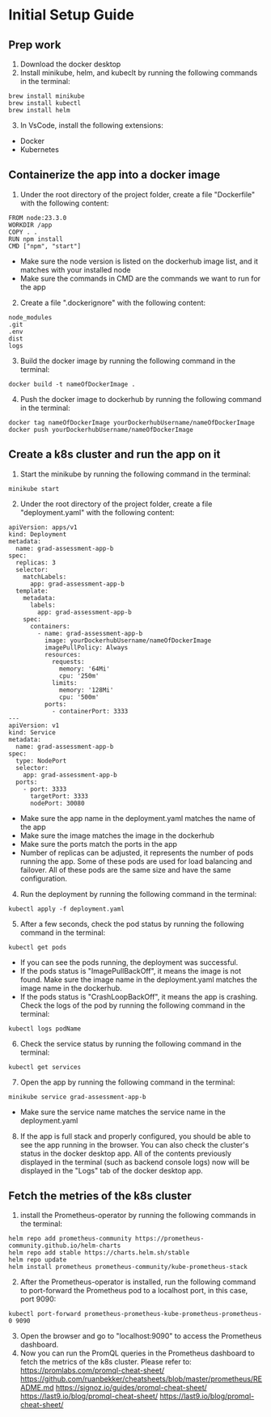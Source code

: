 # Initial Setup Guide

## Prep work

1. Download the docker desktop
2. Install minikube, helm, and kubeclt by running the following commands in the terminal:

```
brew install minikube
brew install kubectl
brew install helm
```

3. In VsCode, install the following extensions:

- Docker
- Kubernetes

## Containerize the app into a docker image

1. Under the root directory of the project folder, create a file "Dockerfile" with the following content:

```
FROM node:23.3.0
WORKDIR /app
COPY . .
RUN npm install
CMD ["npm", "start"]
```

- Make sure the node version is listed on the dockerhub image list, and it matches with your installed node
- Make sure the commands in CMD are the commands we want to run for the app

2. Create a file ".dockerignore" with the following content:

```
node_modules
.git
.env
dist
logs
```

3. Build the docker image by running the following command in the terminal:

```
docker build -t nameOfDockerImage .
```

4. Push the docker image to dockerhub by running the following command in the terminal:

```
docker tag nameOfDockerImage yourDockerhubUsername/nameOfDockerImage
docker push yourDockerhubUsername/nameOfDockerImage
```

## Create a k8s cluster and run the app on it

1. Start the minikube by running the following command in the terminal:

```
minikube start
```

2.  Under the root directory of the project folder, create a file "deployment.yaml" with the following content:

```
apiVersion: apps/v1
kind: Deployment
metadata:
  name: grad-assessment-app-b
spec:
  replicas: 3
  selector:
    matchLabels:
      app: grad-assessment-app-b
  template:
    metadata:
      labels:
        app: grad-assessment-app-b
    spec:
      containers:
        - name: grad-assessment-app-b
          image: yourDockerhubUsername/nameOfDockerImage
          imagePullPolicy: Always
          resources:
            requests:
              memory: '64Mi'
              cpu: '250m'
            limits:
              memory: '128Mi'
              cpu: '500m'
          ports:
            - containerPort: 3333
---
apiVersion: v1
kind: Service
metadata:
  name: grad-assessment-app-b
spec:
  type: NodePort
  selector:
    app: grad-assessment-app-b
  ports:
    - port: 3333
      targetPort: 3333
      nodePort: 30080
```

- Make sure the app name in the deployment.yaml matches the name of the app
- Make sure the image matches the image in the dockerhub
- Make sure the ports match the ports in the app
- Number of replicas can be adjusted, it represents the number of pods running the app. Some of these pods are used for load balancing and failover. All of these pods are the same size and have the same configuration.

4. Run the deployment by running the following command in the terminal:

```
kubectl apply -f deployment.yaml
```

5. After a few seconds, check the pod status by running the following command in the terminal:

```
kubectl get pods
```

- If you can see the pods running, the deployment was successful.
- If the pods status is "ImagePullBackOff", it means the image is not found. Make sure the image name in the deployment.yaml matches the image name in the dockerhub.
- If the pods status is "CrashLoopBackOff", it means the app is crashing. Check the logs of the pod by running the following command in the terminal:

```
kubectl logs podName
```

6. Check the service status by running the following command in the terminal:

```
kubectl get services
```

7. Open the app by running the following command in the terminal:

```
minikube service grad-assessment-app-b
```

- Make sure the service name matches the service name in the deployment.yaml

8. If the app is full stack and properly configured, you should be able to see the app running in the browser.
   You can also check the cluster's status in the docker desktop app.
   All of the contents previously displayed in the terminal (such as backend console logs) now will be displayed in the "Logs" tab of the docker desktop app.

## Fetch the metries of the k8s cluster

1. install the Prometheus-operator by running the following commands in the terminal:

```
helm repo add prometheus-community https://prometheus-community.github.io/helm-charts
helm repo add stable https://charts.helm.sh/stable
helm repo update
helm install prometheus prometheus-community/kube-prometheus-stack
```

2. After the Prometheus-operator is installed, run the following command to port-forward the Prometheus pod to a localhost port, in this case, port 9090:

```
kubectl port-forward prometheus-prometheus-kube-prometheus-prometheus-0 9090
```

3. Open the browser and go to "localhost:9090" to access the Prometheus dashboard.
4. Now you can run the PromQL queries in the Prometheus dashboard to fetch the metrics of the k8s cluster.
   Please refer to:
   https://promlabs.com/promql-cheat-sheet/
   https://github.com/ruanbekker/cheatsheets/blob/master/prometheus/README.md
   https://signoz.io/guides/promql-cheat-sheet/
   https://last9.io/blog/promql-cheat-sheet/
   https://last9.io/blog/promql-cheat-sheet/
